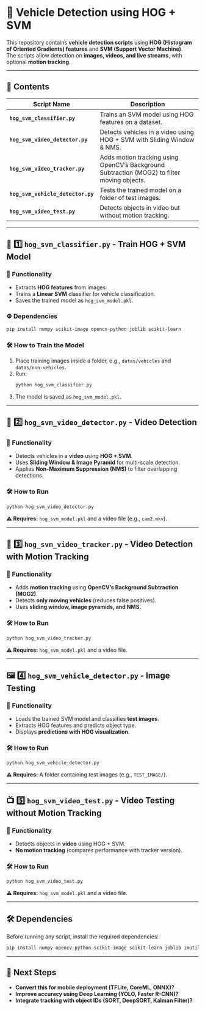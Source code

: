 # 🚗 Vehicle Detection using HOG + SVM

This repository contains **vehicle detection scripts** using **HOG (Histogram of Oriented Gradients) features** and **SVM (Support Vector Machine)**.\
The scripts allow detection on **images, videos, and live streams**, with optional **motion tracking**.

---

## 📂 Contents
| Script Name                   | Description |
|--------------------------------|------------|
| **`hog_svm_classifier.py`**    | Trains an SVM model using HOG features on a dataset. |
| **`hog_svm_video_detector.py`** | Detects vehicles in a video using HOG + SVM with Sliding Window & NMS. |
| **`hog_svm_video_tracker.py`** | Adds motion tracking using OpenCV’s Background Subtraction (MOG2) to filter moving objects. |
| **`hog_svm_vehicle_detector.py`** | Tests the trained model on a folder of test images. |
| **`hog_svm_video_test.py`** | Detects objects in video but without motion tracking. |

---

## 📂 1️⃣ `hog_svm_classifier.py` - Train HOG + SVM Model

### 🎯 Functionality

- Extracts **HOG features** from images.
- Trains a **Linear SVM** classifier for vehicle classification.
- Saves the trained model as `hog_svm_model.pkl`.

### ⚙️ Dependencies

```sh
pip install numpy scikit-image opencv-python joblib scikit-learn
```

### 🛠 How to Train the Model

1. Place training images inside a folder, e.g., `datas/vehicles` and `datas/non-vehicles`.
2. Run:
   ```sh
   python hog_svm_classifier.py
   ```
3. The model is saved as `hog_svm_model.pkl`.

---

## 🎥 2️⃣ `hog_svm_video_detector.py` - Video Detection

### 🎯 Functionality

- Detects vehicles in a **video** using **HOG + SVM**.
- Uses **Sliding Window & Image Pyramid** for multi-scale detection.
- Applies **Non-Maximum Suppression (NMS)** to filter overlapping detections.

### 🛠 How to Run

```sh
python hog_svm_video_detector.py
```

**⚠ Requires:** `hog_svm_model.pkl` and a video file (e.g., `cam2.mkv`).

---

## 🚗 3️⃣ `hog_svm_video_tracker.py` - Video Detection with Motion Tracking

### 🎯 Functionality

- Adds **motion tracking** using **OpenCV’s Background Subtraction (MOG2)**.
- Detects **only moving vehicles** (reduces false positives).
- Uses **sliding window, image pyramids, and NMS**.

### 🛠 How to Run

```sh
python hog_svm_video_tracker.py
```

**⚠ Requires:** `hog_svm_model.pkl` and a video file.

---

## 🖼 4️⃣ `hog_svm_vehicle_detector.py` - Image Testing

### 🎯 Functionality

- Loads the trained SVM model and classifies **test images**.
- Extracts HOG features and predicts object type.
- Displays **predictions with HOG visualization**.

### 🛠 How to Run

```sh
python hog_svm_vehicle_detector.py
```

**⚠ Requires:** A folder containing test images (e.g., `TEST_IMAGE/`).

---

## 📺 5️⃣ `hog_svm_video_test.py` - Video Testing without Motion Tracking

### 🎯 Functionality

- Detects objects in **video** using HOG + SVM.
- **No motion tracking** (compares performance with tracker version).

### 🛠 How to Run

```sh
python hog_svm_video_test.py
```

**⚠ Requires:** `hog_svm_model.pkl` and a video file.

---

## 🛠 Dependencies

Before running any script, install the required dependencies:

```sh
pip install numpy opencv-python scikit-image scikit-learn joblib imutils
```

---

## 🚀 Next Steps

- **Convert this for mobile deployment (TFLite, CoreML, ONNX)?**
- **Improve accuracy using Deep Learning (YOLO, Faster R-CNN)?**
- **Integrate tracking with object IDs (SORT, DeepSORT, Kalman Filter)?**

